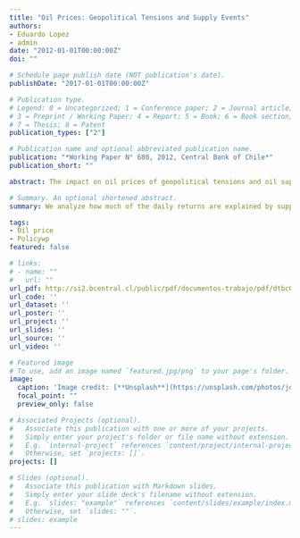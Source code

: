 ```yaml
---
title: "Oil Prices: Geopolitical Tensions and Supply Events"
authors:
- Eduardo Lopez
- admin
date: "2012-01-01T00:00:00Z"
doi: ""

# Schedule page publish date (NOT publication's date).
publishDate: "2017-01-01T00:00:00Z"

# Publication type.
# Legend: 0 = Uncategorized; 1 = Conference paper; 2 = Journal article;
# 3 = Preprint / Working Paper; 4 = Report; 5 = Book; 6 = Book section;
# 7 = Thesis; 8 = Patent
publication_types: ["2"]

# Publication name and optional abbreviated publication name.
publication: "*Working Paper N° 680, 2012, Central Bank of Chile*"
publication_short: ""

abstract: The impact on oil prices of geopolitical tensions and oil supply-side events is examined. Using a GARCH model on daily oil price data, we find that, when these events actually occur -10% frequency- the geopolitical events explain around 3/4 of daily oil returns forecasted by the model, and oil supply-side events explain 2/3. When there is no occurrence of these events, financial factors (i.e. dollar fluctuations and market risk perception changes) explain around 4/5 of the daily return of oil price forecasted in average. Variance of oil return is highly persistent and these events explain no more than 10% of the daily conditional variance on the day the events actually occur.

# Summary. An optional shortened abstract.
summary: We analyze how much of the daily returns are explained by supply events and geopolitical tensions.

tags:
- Oil price
- Policywp
featured: false

# links:
# - name: ""
#   url: ""
url_pdf: http://si2.bcentral.cl/public/pdf/documentos-trabajo/pdf/dtbc680.pdf
url_code: ''
url_dataset: ''
url_poster: ''
url_project: ''
url_slides: ''
url_source: ''
url_video: ''

# Featured image
# To use, add an image named `featured.jpg/png` to your page's folder. 
image:
  caption: 'Image credit: [**Unsplash**](https://unsplash.com/photos/jdD8gXaTZsc)'
  focal_point: ""
  preview_only: false

# Associated Projects (optional).
#   Associate this publication with one or more of your projects.
#   Simply enter your project's folder or file name without extension.
#   E.g. `internal-project` references `content/project/internal-project/index.md`.
#   Otherwise, set `projects: []`.
projects: []

# Slides (optional).
#   Associate this publication with Markdown slides.
#   Simply enter your slide deck's filename without extension.
#   E.g. `slides: "example"` references `content/slides/example/index.md`.
#   Otherwise, set `slides: ""`.
# slides: example
---
```


